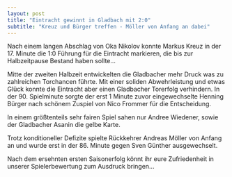 ```yaml
---
layout: post
title: "Eintracht gewinnt in Gladbach mit 2:0"
subtitle: "Kreuz und Bürger treffen - Möller von Anfang an dabei"
---
```


Nach einem langen Abschlag von Oka Nikolov konnte Markus Kreuz in der 17. Minute die 1:0 Führung für die Eintracht markieren, die bis zur Halbzeitpause Bestand haben sollte...

Mitte der zweiten Halbzeit entwickelten die Gladbacher mehr Druck was zu zahlreichen Torchancen führte. Mit einer soliden Abwehrleistung und etwas Glück konnte die Eintracht aber einen Gladbacher Torerfolg verhindern. In der 90. Spielminute sorgte der erst 1 Minute zuvor eingewechselte Henning Bürger nach schönem Zuspiel von Nico Frommer für die Entscheidung.

In einem größtenteils sehr fairen Spiel sahen nur Andree Wiedener, sowie der Gladbacher Asanin die gelbe Karte.

Trotz konditioneller Defizite spielte Rückkehrer Andreas Möller von Anfang an und wurde erst in der 86. Minute gegen Sven Günther ausgewechselt.

Nach dem ersehnten ersten Saisonerfolg könnt ihr eure Zufriedenheit in unserer Spielerbewertung zum Ausdruck bringen...
